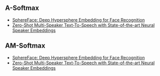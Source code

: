 ## A-Softmax

- [SphereFace: Deep Hypersphere Embedding for Face Recognition](https://arxiv.org/abs/1704.08063)
- [Zero-Shot Multi-Speaker Text-To-Speech with State-of-the-art Neural Speaker Embeddings](https://arxiv.org/abs/1910.10838)

## AM-Softmax

- [SphereFace: Deep Hypersphere Embedding for Face Recognition](https://arxiv.org/abs/1704.08063)
- [Zero-Shot Multi-Speaker Text-To-Speech with State-of-the-art Neural Speaker Embeddings](https://arxiv.org/abs/1910.10838)